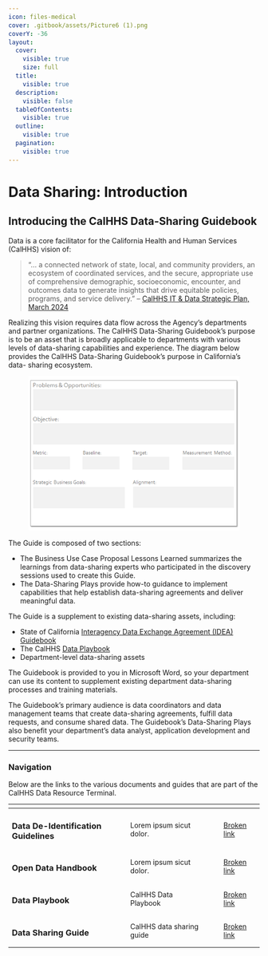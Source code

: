 ```yaml
---
icon: files-medical
cover: .gitbook/assets/Picture6 (1).png
coverY: -36
layout:
  cover:
    visible: true
    size: full
  title:
    visible: true
  description:
    visible: false
  tableOfContents:
    visible: true
  outline:
    visible: true
  pagination:
    visible: true
---
```


# Data Sharing: Introduction

## Introducing the CalHHS Data-Sharing Guidebook

Data is a core facilitator for the California Health and Human Services (CalHHS) vision of:

> “… a connected network of state, local, and community providers, an ecosystem of coordinated services, and the secure, appropriate use of comprehensive demographic, socioeconomic, encounter, and outcomes data to generate insights that drive equitable policies, programs, and service delivery.” – [CalHHS IT & Data Strategic Plan, March 2024](https://osi.ca.gov/CalHHS%20IT%20and%20Data%20Strat%20Plan-March-2024-Web508-v4.pdf)

Realizing this vision requires data flow across the Agency’s departments and partner organizations. The CalHHS Data-Sharing Guidebook’s purpose is to be an asset that is broadly applicable to departments with various levels of data-sharing capabilities and experience. The diagram below provides the CalHHS Data-Sharing Guidebook’s purpose in California’s data- sharing ecosystem.

<figure><img src=".gitbook/assets/image.png" alt=""><figcaption></figcaption></figure>

The Guide is composed of two sections:

* The Business Use Case Proposal Lessons Learned summarizes the learnings from data-sharing experts who participated in the discovery sessions used to create this Guide.
* The Data-Sharing Plays provide how-to guidance to implement capabilities that help establish data-sharing agreements and deliver meaningful data.

The Guide is a supplement to existing data-sharing assets, including:

* State of California [Interagency Data Exchange Agreement (IDEA) Guidebook](https://docs.data.ca.gov/interagency-data-exchange-idea-guidebook)
* The CalHHS [Data Playbook](https://chhsdata.github.io/dataplaybook/)
* Department-level data-sharing assets

The Guidebook is provided to you in Microsoft Word, so your department can use its content to supplement existing department data-sharing processes and training materials.

The Guidebook’s primary audience is data coordinators and data management teams that create data-sharing agreements, fulfill data requests, and consume shared data. The Guidebook’s Data-Sharing Plays also benefit your department’s data analyst, application development and security teams.

***

### Navigation

Below are the links to the various documents and guides that are part of the CalHHS Data Resource Terminal.

<table data-view="cards"><thead><tr><th></th><th></th><th data-hidden data-card-cover data-type="files"></th><th data-hidden></th><th data-hidden data-card-target data-type="content-ref"></th></tr></thead><tbody><tr><td><h3><strong>Data De-Identification Guidelines</strong></h3></td><td>Lorem ipsum sicut dolor.</td><td></td><td></td><td><a href="broken-reference">Broken link</a></td></tr><tr><td><h3><strong>Open Data Handbook</strong></h3></td><td>Lorem ipsum sicut dolor.</td><td></td><td></td><td><a href="broken-reference">Broken link</a></td></tr><tr><td><h3>Data Playbook</h3></td><td>CalHHS Data Playbook</td><td></td><td></td><td><a href="broken-reference">Broken link</a></td></tr><tr><td><h3>Data Sharing Guide</h3></td><td>CalHHS data sharing guide</td><td></td><td></td><td><a href="broken-reference">Broken link</a></td></tr></tbody></table>

